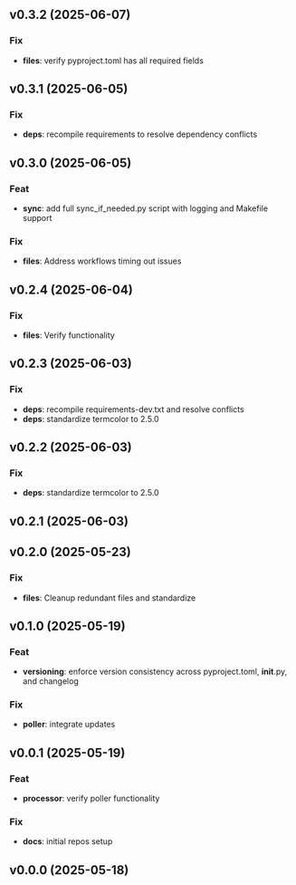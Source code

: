 ## v0.3.2 (2025-06-07)

### Fix

- **files**: verify pyproject.toml has all required fields

## v0.3.1 (2025-06-05)

### Fix

- **deps**: recompile requirements to resolve dependency conflicts

## v0.3.0 (2025-06-05)

### Feat

- **sync**: add full sync_if_needed.py script with logging and Makefile support

### Fix

- **files**: Address workflows timing out issues

## v0.2.4 (2025-06-04)

### Fix

- **files**: Verify functionality

## v0.2.3 (2025-06-03)

### Fix

- **deps**: recompile requirements-dev.txt and resolve conflicts
- **deps**: standardize termcolor to 2.5.0

## v0.2.2 (2025-06-03)

### Fix

- **deps**: standardize termcolor to 2.5.0

## v0.2.1 (2025-06-03)

## v0.2.0 (2025-05-23)

### Fix

- **files**: Cleanup redundant files and standardize

## v0.1.0 (2025-05-19)

### Feat

- **versioning**: enforce version consistency across pyproject.toml, __init__.py, and changelog

### Fix

- **poller**: integrate updates

## v0.0.1 (2025-05-19)

### Feat

- **processor**: verify poller functionality

### Fix

- **docs**: initial repos setup

## v0.0.0 (2025-05-18)
